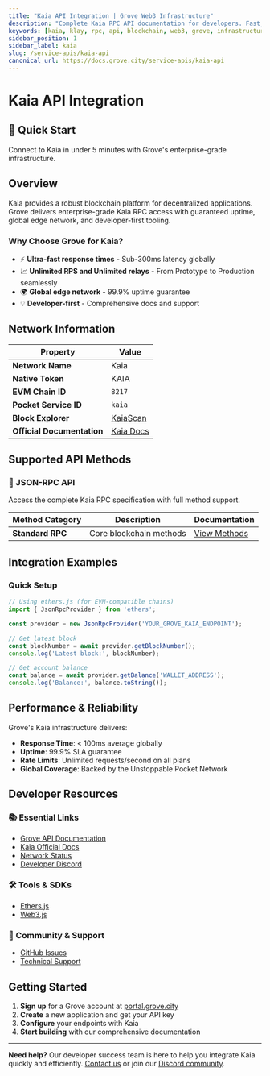 ```yaml
---
title: "Kaia API Integration | Grove Web3 Infrastructure"
description: "Complete Kaia RPC API documentation for developers. Fast, reliable Kaia blockchain access with Grove's enterprise infrastructure. Get started in minutes."
keywords: [kaia, klay, rpc, api, blockchain, web3, grove, infrastructure, developers, integration]
sidebar_position: 1
sidebar_label: kaia
slug: /service-apis/kaia-api
canonical_url: https://docs.grove.city/service-apis/kaia-api
---
```


# Kaia API Integration

<div style={{background: "linear-gradient(135deg, #f6a623 0%, #f89d3c 100%)", color: "white", padding: "1.5rem", borderRadius: "8px", margin: "1rem 0"}}>
  <h2 style={{color: "white", marginTop: 0}}>🚀 Quick Start</h2>
  <p style={{marginBottom: 0, fontSize: "1.1rem"}}>Connect to Kaia in under 5 minutes with Grove's enterprise-grade infrastructure.</p>
</div>

## Overview

Kaia provides a robust blockchain platform for decentralized applications. Grove delivers enterprise-grade Kaia RPC access with guaranteed uptime, global edge network, and developer-first tooling.

### Why Choose Grove for Kaia?

- ⚡ **Ultra-fast response times** - Sub-300ms latency globally
- 📈 **Unlimited RPS and Unlimited relays** - From Prototype to Production seamlessly
- 🌍 **Global edge network** - 99.9% uptime guarantee
- 💡 **Developer-first** - Comprehensive docs and support

## Network Information

| Property | Value |
|----------|-------|
| **Network Name** | Kaia |
| **Native Token** | KAIA |
| **EVM Chain ID** | `8217` |
| **Pocket Service ID** | `kaia` |
| **Block Explorer** | [KaiaScan](https://kaiascan.io) |
| **Official Documentation** | [Kaia Docs](https://docs.kaia.io/) |

## Supported API Methods

### 🔌 JSON-RPC API
Access the complete Kaia RPC specification with full method support.

| Method Category | Description | Documentation |
|-----------------|-------------|---------------|
| **Standard RPC** | Core blockchain methods | [View Methods](../grove-api/api-definition/definition#json-rpc-supported-methods) |

## Integration Examples

### Quick Setup

```javascript
// Using ethers.js (for EVM-compatible chains)
import { JsonRpcProvider } from 'ethers';

const provider = new JsonRpcProvider('YOUR_GROVE_KAIA_ENDPOINT');

// Get latest block
const blockNumber = await provider.getBlockNumber();
console.log('Latest block:', blockNumber);

// Get account balance
const balance = await provider.getBalance('WALLET_ADDRESS');
console.log('Balance:', balance.toString());
```

## Performance & Reliability

Grove's Kaia infrastructure delivers:

- **Response Time**: < 100ms average globally
- **Uptime**: 99.9% SLA guarantee  
- **Rate Limits**: Unlimited requests/second on all plans
- **Global Coverage**: Backed by the Unstoppable Pocket Network

## Developer Resources

### 📚 Essential Links
- [Grove API Documentation](../grove-api/overview/grove-api)
- [Kaia Official Docs](https://docs.kaia.io/)
- [Network Status](https://status.grove.city)
- [Developer Discord](https://discord.gg/build-with-grove)

### 🛠️ Tools & SDKs
- [Ethers.js](https://docs.ethers.io/)
- [Web3.js](https://web3js.readthedocs.io/)

### 💬 Community & Support
- [GitHub Issues](https://github.com/buildwithgrove/path)  
- [Technical Support](https://discord.com/channels/824324475256438814/1150805396085293106)

## Getting Started

1. **Sign up** for a Grove account at [portal.grove.city](https://portal.grove.city)
2. **Create** a new application and get your API key
3. **Configure** your endpoints with Kaia
4. **Start building** with our comprehensive documentation

---

<div style={{background: "#f8f9fa", padding: "1rem", borderLeft: "4px solid #007bff", margin: "1rem 0"}}>
  <strong>Need help?</strong> Our developer success team is here to help you integrate Kaia quickly and efficiently. <a href="mailto:portal@grove.city">Contact us</a> or join our <a href="https://discord.gg/build-with-grove">Discord community</a>.
</div>
